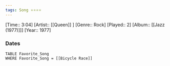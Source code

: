 ```yaml
---
tags: Song ⭐⭐⭐⭐ 
---
```

[Time:: 3:04]
[Artist:: [[Queen]] ]
[Genre:: Rock]
[Played:: 2]
[Album:: [[Jazz (1977)]]]
[Year:: 1977]
### Dates
````dataview
TABLE Favorite_Song
WHERE Favorite_Song = [[Bicycle Race]]
````